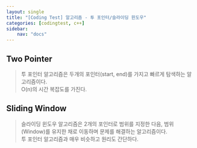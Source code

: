 ```yaml
---
layout: single
title: "[Coding Test] 알고리즘 - 투 포인터/슬라이딩 윈도우"
categories: [codingtest, c++]
sidebar:
    nav: "docs"
---
```


## Two Pointer
> 투 포인터 알고리즘은 두개의 포인터(start, end)를 가지고 빠르게 탐색하는 알고리즘이다. <br/>
> O(n)의 시간 복잡도를 가진다. <br/>

## Sliding Window
> 슬라이딩 윈도우 알고리즘은 2개의 포인터로 범위를 지정한 다음, 범위(Window)를 유지한 채로 이동하며 문제를 해결하는 알고리즘이다. <br/>
> 투 포인터 알고리즘과 매우 비슷하고 원리도 간단하다. <br/>
